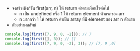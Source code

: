 - จงสร้างฟังก์ชัน first(arr, n) ให้ return ค่าตามเงื่อนไขต่อไป
  - n เป็น undefined หรือ 1 ให้ return element ตัวแรกของ arr
  - n มากกว่า 1 ให้ return ค่าเป็น array ที่มี element ของ arr n ตัวแรก
- ตัวอย่างผลลัพธ์

```js
console.log(first([7, 9, 0, -2])); // 7
console.log(first([], 3)); // []
console.log(first([7, 9, 0, -2], 3)); // [7, 9 ,0]
```
